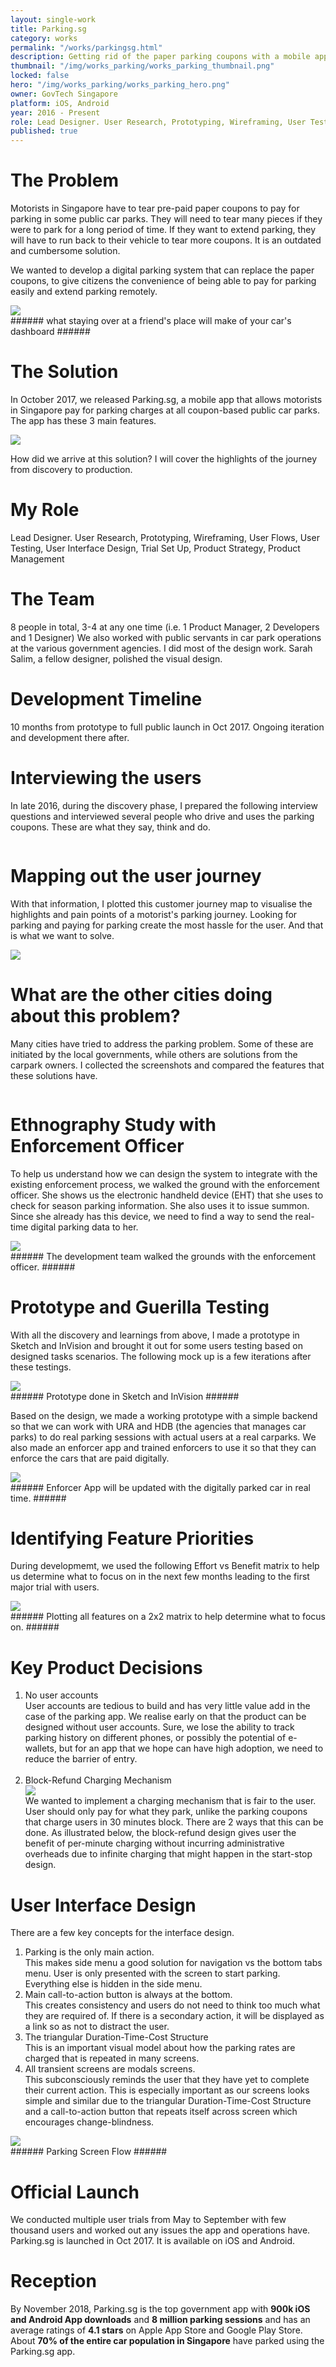 ```yaml
---
layout: single-work
title: Parking.sg
category: works
permalink: "/works/parkingsg.html"
description: Getting rid of the paper parking coupons with a mobile app
thumbnail: "/img/works_parking/works_parking_thumbnail.png"
locked: false
hero: "/img/works_parking/works_parking_hero.png"
owner: GovTech Singapore
platform: iOS, Android
year: 2016 - Present
role: Lead Designer. User Research, Prototyping, Wireframing, User Testing, User Interface Design, Trial Set Up, Product Strategy, Product Management
published: true
---
```


# The Problem #
  Motorists in Singapore have to tear pre-paid paper coupons to pay for parking in some public car parks. They will need to tear many pieces if they were to park for a long period of time. If they want to extend parking, they will have to run back to their vehicle to tear more coupons. It is an outdated and cumbersome solution.

  We wanted to develop a digital parking system that can replace the paper coupons, to give citizens the convenience of being able to pay for parking easily and extend parking remotely.

  <div><img src="/img/works_parking/parking_problem.png"></div>
###### what staying over at a friend's place will make of your car's dashboard ######

# The Solution #
  In October 2017, we released Parking.sg, a mobile app that allows motorists in Singapore pay for parking charges at all coupon-based public car parks. The app has these 3 main features.

  <div><img src="/img/works_parking/parking_features.png"></div>

  How did we arrive at this solution? I will cover the highlights of the journey from discovery to production.

# My Role #
Lead Designer. User Research, Prototyping, Wireframing, User Flows, User Testing, User Interface Design, Trial Set Up, Product Strategy, Product Management

# The Team #
8 people in total, 3-4 at any one time (i.e. 1 Product Manager, 2 Developers and 1 Designer) We also worked with public servants in car park operations at the various government agencies. I did most of the design work. Sarah Salim, a fellow designer, polished the visual design.

# Development Timeline
10 months from prototype to full public launch in Oct 2017. Ongoing iteration and development there after.

# Interviewing the users #
In late 2016, during the discovery phase, I prepared the following interview questions and interviewed several people who drive and uses the parking coupons. These are what they say, think and do.

<div class="main-carousel" data-flickity='{ "freeScroll": true, "lazyLoad": true }'>
  <div class="carousel-cell"><img data-flickity-lazyload="/img/works_parking/parking_userinterviewguide.png"></div>
  <div class="carousel-cell"><img data-flickity-lazyload="/img/works_parking/parking_user1.png"></div>
  <div class="carousel-cell"><img data-flickity-lazyload="/img/works_parking/parking_user2.png"></div>
  <div class="carousel-cell"><img data-flickity-lazyload="/img/works_parking/parking_user3.png"></div>
  <div class="carousel-cell"><img data-flickity-lazyload="/img/works_parking/parking_user4.png"></div>
</div>


# Mapping out the user journey #
With that information, I plotted this customer journey map to visualise the highlights and pain points of a motorist's parking journey. Looking for parking and paying for parking create the most hassle for the user. And that is what we want to solve.
<div><img src="/img/works_parking/parking_customerjourney.png"></div>

# What are the other cities doing about this problem? #
Many cities have tried to address the parking problem. Some of these are initiated by the local governments, while others are solutions from the carpark owners. I collected the screenshots and compared the features that these solutions have.

<div class="main-carousel" data-flickity='{ "freeScroll": true, "lazyLoad": true }'>
  <div class="carousel-cell"><img data-flickity-lazyload="/img/works_parking/parking_competitiveanalysis.png"></div>
  <div class="carousel-cell"><img data-flickity-lazyload="/img/works_parking/parking_us_parker.png"></div>
  <div class="carousel-cell"><img data-flickity-lazyload="/img/works_parking/parking_uk_paybyphone.png"></div>
</div>

# Ethnography Study with Enforcement Officer #
To help us understand how we can design the system to integrate with the existing enforcement process, we walked the ground with the enforcement officer. She shows us the electronic handheld device (EHT) that she uses to check for season parking information. She also uses it to issue summon. Since she already has this device, we need to find a way to send the real-time digital parking data to her.
<div><img src="/img/works_parking/parking_ethnographystudy.png"></div>
###### The development team walked the grounds with the enforcement officer. ######

# Prototype and Guerilla Testing #
With all the discovery and learnings from above, I made a prototype in Sketch and InVision and brought it out for some users testing based on designed tasks scenarios. The following mock up is a few iterations after these testings.
<div><img style="max-width:360px;" src="/img/works_parking/parking_mockup.gif"></div>
###### Prototype done in Sketch and InVision ######

Based on the design, we made a working prototype with a simple backend so that we can work with URA and HDB (the agencies that manages car parks) to do real parking sessions with actual users at a real carparks. We also made an enforcer app and trained enforcers to use it so that they can enforce the cars that are paid digitally.
<div><img style="max-width:360px;" src="/img/works_parking/parking_enforcerapp.png"></div>
###### Enforcer App will be updated with the digitally parked car in real time. ######

# Identifying Feature Priorities #
During developmemt, we used the following Effort vs Benefit matrix to help us determine what to focus on in the next few months leading to the first major trial with users.
<div><img src="/img/works_parking/parking_featurepriority.svg"></div>
###### Plotting all features on a 2x2 matrix to help determine what to focus on. ######

# Key Product Decisions #
<ol>
  <li>No user accounts <br> User accounts are tedious to build and has very little value add in the case of the parking app. We realise early on that the product can be designed without user accounts. Sure, we lose the ability to track parking history on different phones, or possibly the potential of e-wallets, but for an app that we hope can have high adoption, we need to reduce the barrier of entry.
</li>
<br>
<li> Block-Refund Charging Mechanism <br>
<div><img src="/img/works_parking/parking_blockcharging.svg"></div>
We wanted to implement a charging mechanism that is fair to the user. User should only pay for what they park, unlike the parking coupons that charge users in 30 minutes block. There are 2 ways that this can be done. As illustrated below, the block-refund design gives user the benefit of per-minute charging without incurring administrative overheads due to infinite charging that might happen in the start-stop design.
</li>
</ol>

# User Interface Design #

There are a few key concepts for the interface design.

1. Parking is the only main action. <br> This makes side menu a good solution for navigation vs the bottom tabs menu. User is only presented with the screen to start parking. Everything else is hidden in the side menu.
2. Main call-to-action button is always at the bottom.<br> This creates consistency and users do not need to think too much what they are required of. If there is a secondary action, it will be displayed as a link so as not to distract the user.
3. The triangular Duration-Time-Cost Structure <br> This is an important visual model about how the parking rates are charged that is repeated in many screens.
4. All transient screens are modals screens. <br>  This subconsciously reminds the user that they have yet to complete their current action. This is especially important as our screens looks simple and similar due to the triangular Duration-Time-Cost Structure and a call-to-action button that repeats itself across screen which encourages change-blindness.

<div><img src="/img/works_parking/parking_flow.svg"></div>
###### Parking Screen Flow ######

# Official Launch #
We conducted multiple user trials from May to September with few thousand users and worked out any issues the app and operations have. Parking.sg is launched in Oct 2017. It is available on iOS and Android.

# Reception #
By November 2018, Parking.sg is the top government app with **900k iOS and Android App downloads** and **8 million parking sessions** and has an average ratings of **4.1 stars** on Apple App Store and Google Play Store. About **70% of the entire car population in Singapore** have parked using the Parking.sg app.
